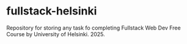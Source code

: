 # fullstack-helsinki
Repository for storing any task fo completing Fullstack Web Dev Free Course by University of Helsinki. 2025.

